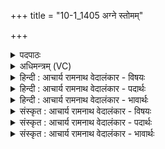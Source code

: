 +++
title = "10-1_1405 अग्ने स्तोमम्"

+++
<details><summary>पदपाठः</summary>

अ꣣ग्नेः꣢। स्तो꣡म꣢꣯म्। म꣣नामहे। सिध्र꣢म्। अ꣣द्य꣢। अ꣣। द्य꣢। दि꣣विस्पृ꣡शः꣢। दि꣣वि। स्पृ꣡शः꣢꣯। दे꣣व꣡स्य꣢। द्र꣣विणस्य꣡वः꣢। १४०५।
</details>

<details><summary>अधिमन्त्रम् (VC)</summary>

- अग्निः
- सुतंभर आत्रेयः
- गायत्री
- षड्जः
</details>

<details><summary>हिन्दी : आचार्य रामनाथ वेदालंकार - विषयः</summary>

प्रथम मन्त्र में परमात्मा की स्तुति का विषय है।
</details>

<details><summary>हिन्दी : आचार्य रामनाथ वेदालंकार - पदार्थः</summary>

पदार्थान्वयभाषाः -  (द्रविणस्यवः)धन और बल की कामनावाले हम(अद्य)आज(दिविस्पृशः)तेज में प्रवेश करानेवाले, (देवस्य)तेजस्वी(अग्नेः)अग्रनायक परमात्मा के(सिध्रम्)स्वभाव-सिद्ध(स्तोमम्)गुण-समूह का(मनामहे)बार-बार गान करते हैं ॥१॥
</details>

<details><summary>हिन्दी : आचार्य रामनाथ वेदालंकार - भावार्थः</summary>

भावार्थभाषाः -  परमेश्वर की उपासना से और उसके गुणगान से मनुष्य आध्यात्मिक ऐश्वर्य तथा आत्मबल प्राप्त कर लेता है ॥१॥
</details>

<details><summary>संस्कृत : आचार्य रामनाथ वेदालंकार - विषयः</summary>

तत्रादौ परमात्मस्तुतिविषयमाह।
</details>

<details><summary>संस्कृत : आचार्य रामनाथ वेदालंकार - पदार्थः</summary>

पदार्थान्वयभाषाः -  (द्रविणस्यवः)धनबलकामाः वयम्।[द्रविणः धनं बलं वा कामयन्ते ये ते द्रविणस्यवः। द्रविणम् शब्दाद् आत्मन इच्छायामर्थे क्यचि ‘क्याच्छन्दसि’ अ० ३।२।१७० इति उ प्रत्ययः।] (अद्य)अस्मिन् दिने(दिविस्पृशः)दिवि तेजसि स्पर्शयति प्रवेशयति यः तस्य(देवस्य)तेजस्विनः(अग्नेः)अग्रनायकस्य परमात्मनः(सिध्रम्)स्वभावसिद्धम्(स्तोमम्)गुणसमूहम्(मनामहे)मुहुर्मुहुर्गायामः।[म्ना अभ्यासे,पाघ्राध्मास्थाम्ना०। अ० ७।३।७८ इति धातोर्मनादेशः,व्यत्ययेनात्मनेपदम्]॥१॥२
</details>

<details><summary>संस्कृत : आचार्य रामनाथ वेदालंकार - भावार्थः</summary>

भावार्थभाषाः -  परमेश्वरस्योपासनया तदीयगुणगानेन च मनुष्य आध्यात्मिकमैश्वर्यमात्मबलं च प्राप्नोति ॥१॥
</details>